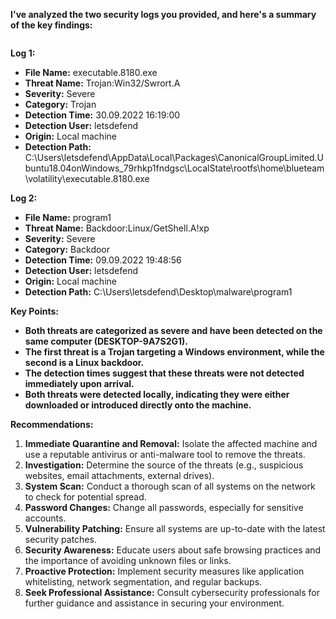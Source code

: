  **I've analyzed the two security logs you provided, and here's a summary of the key findings:**

```

```
**Log 1:**

- **File Name:** executable.8180.exe
- **Threat Name:** Trojan:Win32/Swrort.A
- **Severity:** Severe
- **Category:** Trojan
- **Detection Time:** 30.09.2022 16:19:00
- **Detection User:** letsdefend
- **Origin:** Local machine
- **Detection Path:** C:\Users\letsdefend\AppData\Local\Packages\CanonicalGroupLimited.Ubuntu18.04onWindows_79rhkp1fndgsc\LocalState\rootfs\home\blueteam\volatility\executable.8180.exe

**Log 2:**

- **File Name:** program1
- **Threat Name:** Backdoor:Linux/GetShell.A!xp
- **Severity:** Severe
- **Category:** Backdoor
- **Detection Time:** 09.09.2022 19:48:56
- **Detection User:** letsdefend
- **Origin:** Local machine
- **Detection Path:** C:\Users\letsdefend\Desktop\malware\program1

**Key Points:**

- **Both threats are categorized as severe and have been detected on the same computer (DESKTOP-9A7S2G1).**
- **The first threat is a Trojan targeting a Windows environment, while the second is a Linux backdoor.**
- **The detection times suggest that these threats were not detected immediately upon arrival.**
- **Both threats were detected locally, indicating they were either downloaded or introduced directly onto the machine.**

**Recommendations:**

1. **Immediate Quarantine and Removal:** Isolate the affected machine and use a reputable antivirus or anti-malware tool to remove the threats.
2. **Investigation:** Determine the source of the threats (e.g., suspicious websites, email attachments, external drives).
3. **System Scan:** Conduct a thorough scan of all systems on the network to check for potential spread.
4. **Password Changes:** Change all passwords, especially for sensitive accounts.
5. **Vulnerability Patching:** Ensure all systems are up-to-date with the latest security patches.
6. **Security Awareness:** Educate users about safe browsing practices and the importance of avoiding unknown files or links.
7. **Proactive Protection:** Implement security measures like application whitelisting, network segmentation, and regular backups.
8. **Seek Professional Assistance:** Consult cybersecurity professionals for further guidance and assistance in securing your environment.


